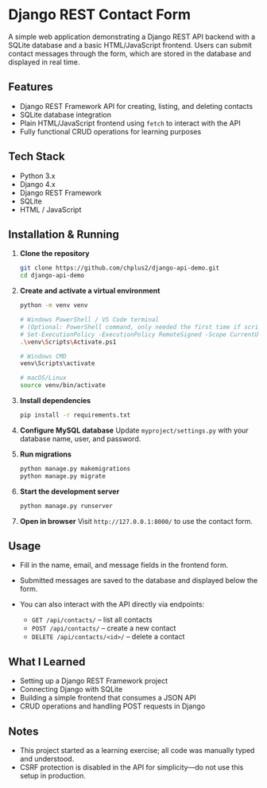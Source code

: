 # Django REST Contact Form

A simple web application demonstrating a Django REST API backend with a SQLite database and a basic HTML/JavaScript frontend. Users can submit contact messages through the form, which are stored in the database and displayed in real time.

## Features

- Django REST Framework API for creating, listing, and deleting contacts
- SQLite database integration
- Plain HTML/JavaScript frontend using `fetch` to interact with the API
- Fully functional CRUD operations for learning purposes

## Tech Stack

- Python 3.x
- Django 4.x
- Django REST Framework
- SQLite
- HTML / JavaScript

## Installation & Running

1. **Clone the repository**
   ```bash
   git clone https://github.com/chplus2/django-api-demo.git
   cd django-api-demo
   ```

2. **Create and activate a virtual environment**

   ```bash
   python -m venv venv

   # Windows PowerShell / VS Code terminal
   # (Optional: PowerShell command, only needed the first time if script execution is blocked)
   # Set-ExecutionPolicy -ExecutionPolicy RemoteSigned -Scope CurrentUser
   .\venv\Scripts\Activate.ps1
   
   # Windows CMD
   venv\Scripts\activate
   
   # macOS/Linux
   source venv/bin/activate
   ```

3. **Install dependencies**

   ```bash
   pip install -r requirements.txt
   ```

4. **Configure MySQL database**
   Update `myproject/settings.py` with your database name, user, and password.

5. **Run migrations**

   ```bash
   python manage.py makemigrations
   python manage.py migrate
   ```

6. **Start the development server**

   ```bash
   python manage.py runserver
   ```

7. **Open in browser**
   Visit `http://127.0.0.1:8000/` to use the contact form.

## Usage

* Fill in the name, email, and message fields in the frontend form.
* Submitted messages are saved to the database and displayed below the form.
* You can also interact with the API directly via endpoints:

  * `GET /api/contacts/` – list all contacts
  * `POST /api/contacts/` – create a new contact
  * `DELETE /api/contacts/<id>/` – delete a contact

## What I Learned

* Setting up a Django REST Framework project
* Connecting Django with SQLite
* Building a simple frontend that consumes a JSON API
* CRUD operations and handling POST requests in Django

## Notes

* This project started as a learning exercise; all code was manually typed and understood.
* CSRF protection is disabled in the API for simplicity—do not use this setup in production.
